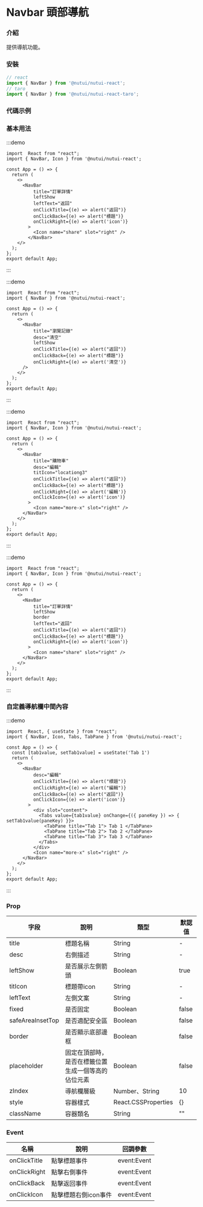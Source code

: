 # Navbar 頭部導航

### 介紹 


提供導航功能。

### 安裝

```ts
// react
import { NavBar } from '@nutui/nutui-react';
// taro
import { NavBar } from '@nutui/nutui-react-taro';
```

### 代碼示例

### 基本用法

:::demo
```tsx
import  React from "react";
import { NavBar, Icon } from '@nutui/nutui-react';

const App = () => {
  return ( 
    <>   
      <NavBar
          title="訂單詳情"
          leftShow
          leftText="返回"
          onClickTitle={(e) => alert("返回")}
          onClickBack={(e) => alert("標題")}
          onClickRight={(e) => alert('icon')}
        >
          <Icon name="share" slot="right" />
        </NavBar>
    </>
  );
};  
export default App;

```
:::

:::demo
```tsx
import  React from "react";
import { NavBar } from '@nutui/nutui-react';

const App = () => {
  return ( 
    <>   
      <NavBar
          title="瀏覽記錄"
          desc="清空"
          leftShow
          onClickTitle={(e) => alert("返回")}
          onClickBack={(e) => alert("標題")}
          onClickRight={(e) => alert('清空')}
      />
    </>
  );
};  
export default App;

```
:::

:::demo
```tsx
import  React from "react";
import { NavBar, Icon } from '@nutui/nutui-react';

const App = () => {
  return ( 
    <>   
      <NavBar
          title="購物車"
          desc="編輯"
          titIcon="locationg3"
          onClickTitle={(e) => alert("返回")}
          onClickBack={(e) => alert("標題")}
          onClickRight={(e) => alert('編輯')}
          onClickIcon={(e) => alert('icon')}
        >
          <Icon name="more-x" slot="right" />
      </NavBar>
    </>
  );
};  
export default App;

```
:::

:::demo
```tsx
import  React from "react";
import { NavBar, Icon } from '@nutui/nutui-react';

const App = () => {
  return ( 
    <>
      <NavBar
          title="訂單詳情"
          leftShow
          border
          leftText="返回"
          onClickTitle={(e) => alert("返回")}
          onClickBack={(e) => alert("標題")}
          onClickRight={(e) => alert('icon')}
        >
          <Icon name="share" slot="right" />
      </NavBar>
    </>
  );
};  
export default App;

```
:::


### 自定義導航欄中間內容

:::demo
```tsx
import  React, { useState } from "react";
import { NavBar, Icon, Tabs, TabPane } from '@nutui/nutui-react';

const App = () => {
  const [tab1value, setTab1value] = useState('Tab 1')
  return ( 
    <>   
      <NavBar
          desc="編輯"
          onClickTitle={(e) => alert("標題")}
          onClickRight={(e) => alert("編輯")}
          onClickBack={(e) => alert("返回")}
          onClickIcon={(e) => alert('icon')}
        >
          <div slot="content">
            <Tabs value={tab1value} onChange={({ paneKey }) => { setTab1value(paneKey) }}>
              <TabPane title="Tab 1"> Tab 1 </TabPane>
              <TabPane title="Tab 2"> Tab 2 </TabPane>
              <TabPane title="Tab 3"> Tab 3 </TabPane>
            </Tabs>
          </div>
          <Icon name="more-x" slot="right" />
      </NavBar>
    </>
  );
};  
export default App;

```
:::

### Prop  

| 字段            | 說明                                                                                           | 類型    | 默認值  |
|-----------------|------------------------------------------------------------------------------------------------|---------|---------|
| title           | 標題名稱                                                                                       | String  | -       |
| desc            | 右側描述                                                                                       | String  | -       |
| leftShow        | 是否展示左側箭頭                                                                              | Boolean | true   |
| titIcon         | 標題帶icon                                                         | String  | -       |   
| leftText         | 左側文案                                                         | String  | -       |  
| fixed         | 是否固定                                                         | Boolean  | false       |   
| safeAreaInsetTop         | 是否適配安全區                                                         | Boolean  | false       |   
| border         | 是否顯示底部邊框                                      | Boolean  | false    | 
| placeholder         | 固定在頂部時，是否在標籤位置生成一個等高的佔位元素           | Boolean  | false    |
| zIndex         | 導航欄層級           | Number、String  | 10    |
| style         | 容器樣式           | React.CSSProperties  | {}    |
| className         | 容器類名           | String  | ""    |                                         

### Event
| 名稱  | 說明     | 回調參數    |
|-------|----------|-------------|
| onClickTitle | 點擊標題事件 | event:Event |
| onClickRight | 點擊右側事件 | event:Event |
| onClickBack | 點擊返回事件 | event:Event |
| onClickIcon | 點擊標題右側icon事件 | event:Event |